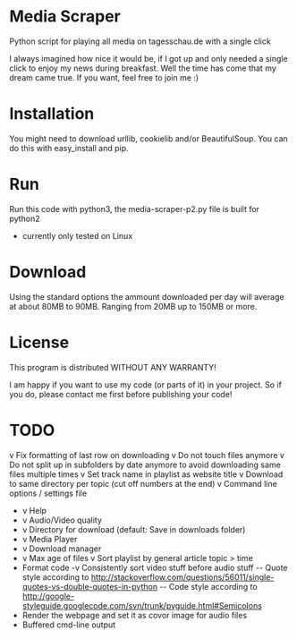 Media Scraper
=============

Python script for playing all media on tagesschau.de with a single click


I always imagined how nice it would be, if I got up and only needed a single click to enjoy my news during breakfast.
Well the time has come that my dream came true.
If you want, feel free to join me :)


Installation
============

You might need to download urllib, cookielib and/or BeautifulSoup.
You can do this with easy_install and pip.

Run
===

Run this code with python3, the media-scraper-p2.py file is built for python2
- currently only tested on Linux

Download
========

Using the standard options the ammount downloaded per day will average at about 80MB to 90MB.
Ranging from 20MB up to 150MB or more.

License
=======

This program is distributed WITHOUT ANY WARRANTY!

I am happy if you want to use my code (or parts of it) in your project.
So if you do, please contact me first before publishing your code!

TODO
====
v Fix formatting of last row on downloading
v Do not touch files anymore
v Do not split up in subfolders by date anymore to avoid downloading same files multiple times
v Set track name in playlist as website title
v Download to same directory per topic (cut off numbers at the end)
v Command line options / settings file
- v Help
- v Audio/Video quality
- v Directory for download (default: Save in downloads folder)
- v Media Player
- v Download manager
- v Max age of files
v Sort playlist by general article topic > time
- Format code
-v Consistently sort video stuff before audio stuff
-- Quote style according to http://stackoverflow.com/questions/56011/single-quotes-vs-double-quotes-in-python
-- Code style according to http://google-styleguide.googlecode.com/svn/trunk/pyguide.html#Semicolons
- Render the webpage and set it as covor image for audio files
- Buffered cmd-line output
